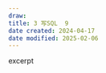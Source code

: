 ```yaml
---
draw:
title: 3 写SQL  9
date created: 2024-04-17
date modified: 2025-02-06
---
```


excerpt

<!-- more -->
